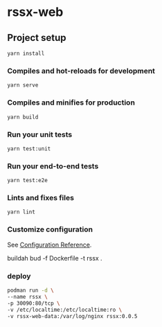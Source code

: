 # rssx-web

## Project setup
```
yarn install
```

### Compiles and hot-reloads for development
```
yarn serve
```

### Compiles and minifies for production
```
yarn build
```

### Run your unit tests
```
yarn test:unit
```

### Run your end-to-end tests
```
yarn test:e2e
```

### Lints and fixes files
```
yarn lint
```

### Customize configuration
See [Configuration Reference](https://cli.vuejs.org/config/).

buildah bud -f Dockerfile -t rssx .

### deploy
```bash
podman run -d \
--name rssx \
-p 30090:80/tcp \
-v /etc/localtime:/etc/localtime:ro \
-v rssx-web-data:/var/log/nginx rssx:0.0.5


```
